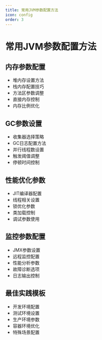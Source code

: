 ```yaml
---
title: 常用JVM参数配置方法
icon: config
order: 3
---
```


# 常用JVM参数配置方法

## 内存参数配置
- 堆内存设置方法
- 栈内存配置技巧
- 方法区参数调整
- 直接内存控制
- 内存比例优化

## GC参数设置
- 收集器选择策略
- GC日志配置方法
- 并行线程数设置
- 触发阈值调整
- 停顿时间控制

## 性能优化参数
- JIT编译器配置
- 线程相关设置
- 锁优化参数
- 类加载控制
- 调试参数使用

## 监控参数配置
- JMX参数设置
- 远程监控配置
- 性能分析参数
- 故障诊断选项
- 日志输出控制

## 最佳实践模板
- 开发环境配置
- 测试环境设置
- 生产环境参数
- 容器环境优化
- 特殊场景配置
